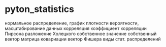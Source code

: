 # pyton_statistics

нормальное распределение, 
график плотности вероятности, 
масштабирование данных
корреляция
коэффициент корреляции Пирсона
разложение Холецкого
собственное значение
собственный вектор
матрица ковариации
вектор Фишера
виды стат. распределений
